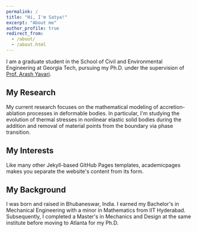```yaml
---
permalink: /
title: "Hi, I'm Satya!"
excerpt: "About me"
author_profile: true
redirect_from: 
  - /about/
  - /about.html
---
```

I am a graduate student in the School of Civil and Environmental Engineering at Georgia Tech, pursuing my Ph.D. under the supervision of [Prof. Arash Yavari](https://research.gatech.edu/arash-yavari).


My Research
-----
My current research focuses on the mathematical modeling of accretion-ablation processes in deformable bodies. In particular, I'm studying the evolution of thermal stresses in nonlinear elastic solid bodies during the addition and removal of material points from the boundary via phase transition.

My Interests
-----
Like many other Jekyll-based GitHub Pages templates, academicpages makes you separate the website's content from its form. 

My Background
------
I was born and raised in Bhubaneswar, India. I earned my Bachelor's in Mechanical Engineering with a minor in Mathematics from IIT Hyderabad. Subsequently, I completed a Master's in Mechanics and Design at the same institute before moving to Atlanta for my Ph.D.







